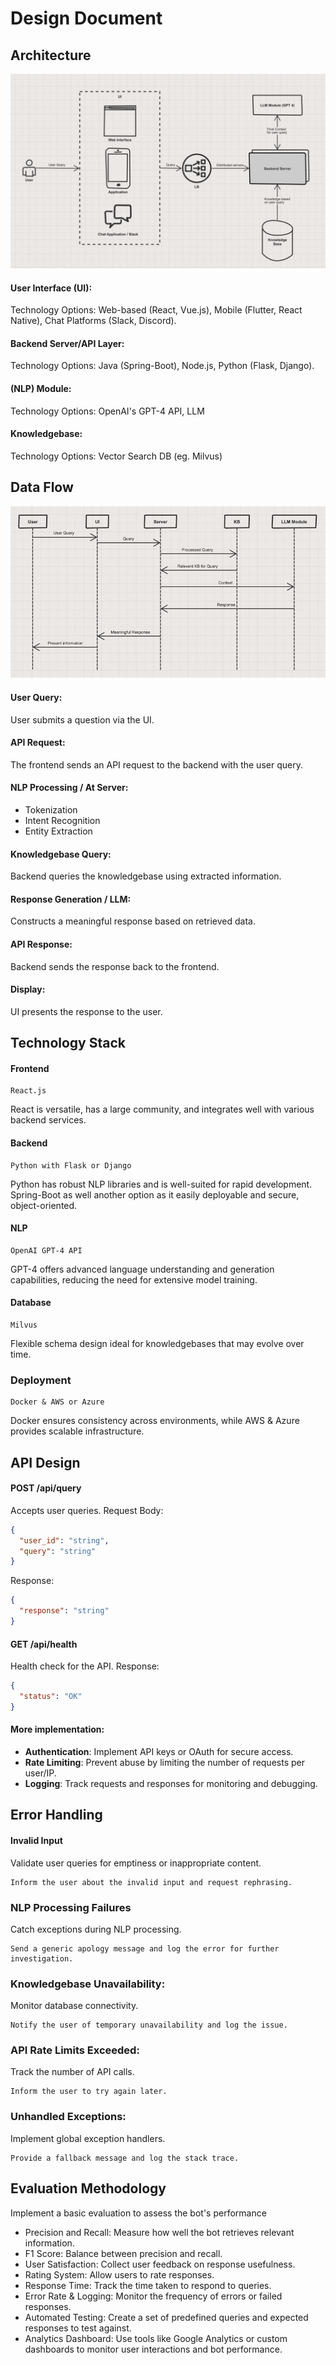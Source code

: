 # Design Document

## Architecture
![img.png](images/architecture.png)

#### **User Interface (UI):**
Technology Options: Web-based (React, Vue.js), Mobile (Flutter, React Native), Chat Platforms (Slack, Discord).

#### **Backend Server/API Layer:**
Technology Options: Java (Spring-Boot), Node.js, Python (Flask, Django).

#### **(NLP) Module:**
Technology Options: OpenAI's GPT-4 API, LLM

#### **Knowledgebase:**
Technology Options: Vector Search DB (eg. Milvus)

## Data Flow
![img_2.png](images/data_flow.png)

#### **User Query**: 
User submits a question via the UI.

#### **API Request**: 
The frontend sends an API request to the backend with the user query.

#### **NLP Processing / At Server**:
- Tokenization
- Intent Recognition
- Entity Extraction

#### **Knowledgebase Query**: 
Backend queries the knowledgebase using extracted information.

#### **Response Generation / LLM**: 
Constructs a meaningful response based on retrieved data.

#### **API Response**: 
Backend sends the response back to the frontend.

#### **Display**: 
UI presents the response to the user.

## Technology Stack
#### Frontend
```
React.js
```
React is versatile, has a large community, and integrates well with various backend services.

#### Backend
```
Python with Flask or Django
```
Python has robust NLP libraries and is well-suited for rapid development. Spring-Boot as well another option as it easily deployable and secure, object-oriented. 

#### NLP 
```
OpenAI GPT-4 API
```
GPT-4 offers advanced language understanding and generation capabilities, reducing the need for extensive model training.

#### Database
```
Milvus
```
Flexible schema design ideal for knowledgebases that may evolve over time.

### Deployment
```
Docker & AWS or Azure
```
Docker ensures consistency across environments, while AWS & Azure provides scalable infrastructure.

## API Design

####  POST /api/query
Accepts user queries.
Request Body:
```json
{
  "user_id": "string",
  "query": "string"
}
```
Response:
```json
{
  "response": "string"
}
```

#### GET /api/health
Health check for the API.
Response:
```json
{
  "status": "OK"
}
```

#### More implementation:
- **Authentication**: Implement API keys or OAuth for secure access.
- **Rate Limiting**: Prevent abuse by limiting the number of requests per user/IP.
- **Logging**: Track requests and responses for monitoring and debugging.

## Error Handling

#### Invalid Input
Validate user queries for emptiness or inappropriate content.
```
Inform the user about the invalid input and request rephrasing.
```

### NLP Processing Failures
Catch exceptions during NLP processing.
```
Send a generic apology message and log the error for further investigation.
```

### Knowledgebase Unavailability:
Monitor database connectivity.
```
Notify the user of temporary unavailability and log the issue.
```

### API Rate Limits Exceeded:
Track the number of API calls.
```
Inform the user to try again later.
```

### Unhandled Exceptions:
Implement global exception handlers.
```
Provide a fallback message and log the stack trace.
```

## Evaluation Methodology
Implement a basic evaluation to assess the bot's performance

- Precision and Recall: Measure how well the bot retrieves relevant information.
- F1 Score: Balance between precision and recall.
- User Satisfaction: Collect user feedback on response usefulness.
- Rating System: Allow users to rate responses.
- Response Time: Track the time taken to respond to queries.
- Error Rate & Logging: Monitor the frequency of errors or failed responses.
- Automated Testing: Create a set of predefined queries and expected responses to test against.
- Analytics Dashboard: Use tools like Google Analytics or custom dashboards to monitor user interactions and bot performance.
